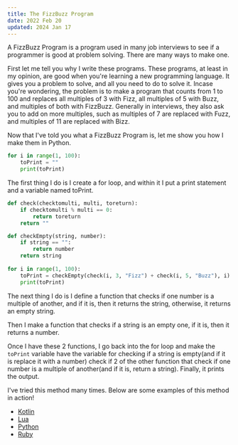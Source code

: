 ```yaml
---
title: The FizzBuzz Program
date: 2022 Feb 20
updated: 2024 Jan 17
---
```

A FizzBuzz Program is a program used in many job interviews to see if a programmer is good at problem solving. There are many ways to make one.

First let me tell you why I write these programs. These programs, at least in my opinion, are good when you're learning a new programming language. It gives you a problem to solve, and all you need to do to solve it. Incase you're wondering, the problem is to make a program that counts from 1 to 100 and replaces all multiples of 3 with Fizz, all multiples of 5 with Buzz, and multiples of both with FizzBuzz. Generally in interviews, they also ask you to add on more multiples, such as multiples of 7 are replaced with Fuzz, and multiples of 11 are replaced with Bizz.

Now that I've told you what a FizzBuzz Program is, let me show you how I make them in Python.

```python
for i in range(1, 100):
    toPrint = ""
    print(toPrint)
```

The first thing I do is I create a for loop, and within it I put a print statement and a variable named toPrint.

```python
def check(checktomulti, multi, toreturn):
    if checktomulti % multi == 0:
        return toreturn
    return ""

def checkEmpty(string, number):
    if string == "":
        return number
    return string
    
for i in range(1, 100):
    toPrint = checkEmpty(check(i, 3, "Fizz") + check(i, 5, "Buzz"), i)
    print(toPrint)
```
The next thing I do is I define a function that checks if one number is a multiple of another, and if it is, then it returns the string, otherwise, it returns an empty string.

Then I make a function that checks if a string is an empty one, if it is, then it returns a number.

Once I have these 2 functions, I go back into the for loop and make the `toPrint` variable have the variable for checking if a string is empty(and if it is replace it with a number) check if 2 of the other function that check if one number is a multiple of another(and if it is, return a string). Finally, it prints the output.

I've tried this method many times. Below are some examples of this method in action!

* [Kotlin](https://replit.com/@StevesGreatness/FizzBuzzKotlin)
* [Lua](https://replit.com/@StevesGreatness/FizzBuzzlua)
* [Python](https://replit.com/@StevesGreatness/FizzBuzzpython)
* [Ruby](https://replit.com/@StevesGreatness/FizzBuzzRuby)